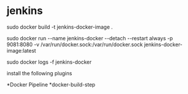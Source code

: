 # jenkins

sudo docker build -t jenkins-docker-image .

sudo docker run --name jenkins-docker --detach --restart always -p 9081:8080 -v /var/run/docker.sock:/var/run/docker.sock jenkins-docker-image:latest

sudo docker logs -f jenkins-docker

install the following plugins

*Docker Pipeline
*docker-build-step 
